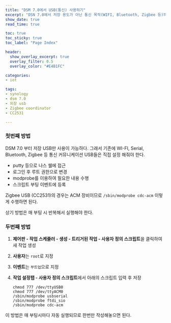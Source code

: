 ```yaml
---
title: "DSM 7.0에서 USB(통신) 사용하기" 
excerpt: "DSN 7.0에서 저장 용도가 아닌 통신 목적(WIFI, Bluetooth, Zigbee 등)의 외장 USB를 사용하기 위한 방법을 설명합니다."
show_date: true
read_time: true

toc: true
toc_sticky: true
toc_label: "Page Index"

header:
  show_overlay_excerpt: true
  overlay_filter: 0.5
  overlay_color: "#E4B1FC"

categories: 
- iot

tags: 
- synology
- dsm 7.0
- 외장 usb
- Zigbee coordinator
- CC2531

---
```


### 첫번째 방법

DSM 7.0 부터 저장 USB만 사용이 가능하다. 그래서 기존에 WI-FI, Serial, Bluetooth, Zigbee 등 통신 커뮤니케이션 USB들은 직접 설정 해줘야 한다.

- putty 등으로 나스 쉘에 접근
- 로그인 후 루트 권한으로 변경
- modprobe를 이용하여 필요한 내용 수행
- 스크립트 부팅 이벤트에 등록

Zigbee USB (CC2531)의 경우는 ACM 장비이므로 `/sbin/modprobe cdc-acm` 이렇게 수행하면 된다.

상기 방법은 매 부팅 시 반복해서 실행해야 한다.

### 두번째 방법

1. **제어판 - 작업 스케줄러 - 생성 - 트리거된 작업 - 사용자 정의 스크립트**을 클릭하여 새 작업 생성

2. **사용자**는 `root`로 지정

3. **이벤트**는 `부트업`으로 지정

4. **작업 설정탭 - 사용자 정의 스크립트**에서 아래의 스크립트 입력 후 저장
   
   ```
   chmod 777 /dev/ttyUSB0
   chmod 777 /dev/ttyACM0
   /sbin/modprobe usbserial
   /sbin/modprobe ftdi_sio
   /sbin/modprobe cdc-acm
   ```

이 방법은 매 부팅시마다 자동 실행되므로 한번만 작성해놓으면 된다.
